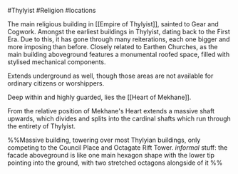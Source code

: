 #Thylyist #Religion #locations  

The main religious building in [[Empire of Thylyist]], sainted to Gear and Cogwork.
Amongst the earliest buildings in Thylyist, dating back to the First Era. Due to this, it has gone through many reiterations, each one bigger and more imposing than before. 
Closely related to Earthen Churches, as the main building aboveground features a monumental roofed space, filled with stylised mechanical components.

Extends underground as well, though those areas are not available for ordinary citizens or worshippers. 

Deep within and highly guarded, lies the [[Heart of Mekhane]].

From the relative position of Mekhane's Heart extends a massive shaft upwards, which divides and splits into the cardinal shafts which run through the entirety of Thylyist. 



%%Massive building, towering over most Thylyian buildings, only competing to the Council Place and Octagate Rift Tower.
_informal_ stuff: the facade aboveground is like one main hexagon shape with the lower tip pointing into the ground, with two stretched octagons alongside of it
%%